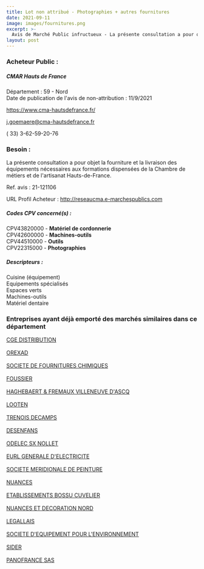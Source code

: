 ```yaml
---
title: Lot non attribué - Photographies + autres fournitures
date: 2021-09-11
image: images/fournitures.png
excerpt: >-
  Avis de Marché Public infructueux - La présente consultation a pour objet la fourniture et la livraison des équipements nécessaires aux formations dispensées de la Chambre de métiers et de l'artisanat Hauts-de-France.
layout: post
---
```


### Acheteur Public :
##### CMAR Hauts de France
Département : 59 - Nord<br/>
Date de publication de l'avis de non-attribution : 11/9/2021


https://www.cma-hautsdefrance.fr/

j.goemaere@cma-hautsdefrance.fr

( 33) 3-62-59-20-76
### Besoin :

La présente consultation a pour objet la fourniture et la livraison des équipements nécessaires aux formations dispensées de la Chambre de métiers et de l'artisanat Hauts-de-France.

Ref. avis : 21-121106

URL Profil Acheteur : http://reseaucma.e-marchespublics.com

##### Codes CPV concerné(s) :
CPV43820000 - **Matériel de cordonnerie** <br/>
CPV42600000 - **Machines-outils** <br/>
CPV44510000 - **Outils** <br/>
CPV22315000 - **Photographies** <br/>

##### Descripteurs :
Cuisine (équipement) <br/>
Equipements spécialisés <br/>
Espaces verts <br/>
Machines-outils <br/>
Matériel dentaire <br/>

### Entreprises ayant déjà emporté des marchés similaires dans ce département
<a href="/entreprise-544/siren-308403955">CGE DISTRIBUTION</a><br/><br/>
<a href="/entreprise-546/siren-320955396">OREXAD</a><br/><br/>
<a href="/entreprise-546/siren-321657470">SOCIETE DE FOURNITURES CHIMIQUES</a><br/><br/>
<a href="/entreprise-547/siren-329681340">FOUSSIER</a><br/><br/>
<a href="/entreprise-548/siren-334925062">HAGHEBAERT & FREMAUX VILLENEUVE D'ASCQ</a><br/><br/>
<a href="/entreprise-548/siren-335275053">LOOTEN</a><br/><br/>
<a href="/entreprise-549/siren-342938107">TRENOIS DECAMPS</a><br/><br/>
<a href="/entreprise-549/siren-345130660">DESENFANS</a><br/><br/>
<a href="/entreprise-551/siren-379069727">ODELEC SX NOLLET</a><br/><br/>
<a href="/entreprise-557/siren-414972489">EURL GENERALE D'ELECTRICITE</a><br/><br/>
<a href="/entreprise-558/siren-418589057">SOCIETE MERIDIONALE DE PEINTURE</a><br/><br/>
<a href="/entreprise-561/siren-439816414">NUANCES</a><br/><br/>
<a href="/entreprise-563/siren-475582144">ETABLISSEMENTS BOSSU CUVELIER</a><br/><br/>
<a href="/entreprise-571/siren-533553756">NUANCES ET DECORATION NORD</a><br/><br/>
<a href="/entreprise-572/siren-563820489">LEGALLAIS</a><br/><br/>
<a href="/entreprise-573/siren-582111878">SOCIETE D'EQUIPEMENT POUR L'ENVIRONNEMENT</a><br/><br/>
<a href="/entreprise-574/siren-775586852">SIDER</a><br/><br/>
<a href="/entreprise-579/siren-823916838">PANOFRANCE SAS</a><br/><br/>
